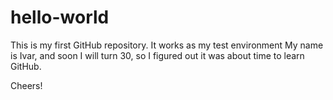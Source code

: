 # hello-world
This is my first GitHub repository. It works as my test environment
My name is Ivar, and soon I will turn 30, so I figured out it was about time to learn GitHub. 

Cheers! 
